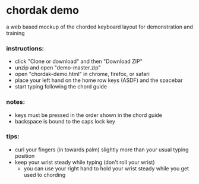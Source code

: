 # chordak demo
a web based mockup of the chorded keyboard layout for demonstration and training

### instructions:
- click "Clone or download" and then "Download ZIP"
- unzip and open "demo-master.zip"
- open "chordak-demo.html" in chrome, firefox, or safari
- place your left hand on the home row keys (ASDF) and the spacebar
- start typing following the chord guide

### notes:
- keys must be pressed in the order shown in the chord guide
- backspace is bound to the caps lock key

### tips:
- curl your fingers (in towards palm) slightly more than your usual typing position
- keep your wrist steady while typing (don't roll your wrist)
  + you can use your right hand to hold your wrist steady while you get used to chording
